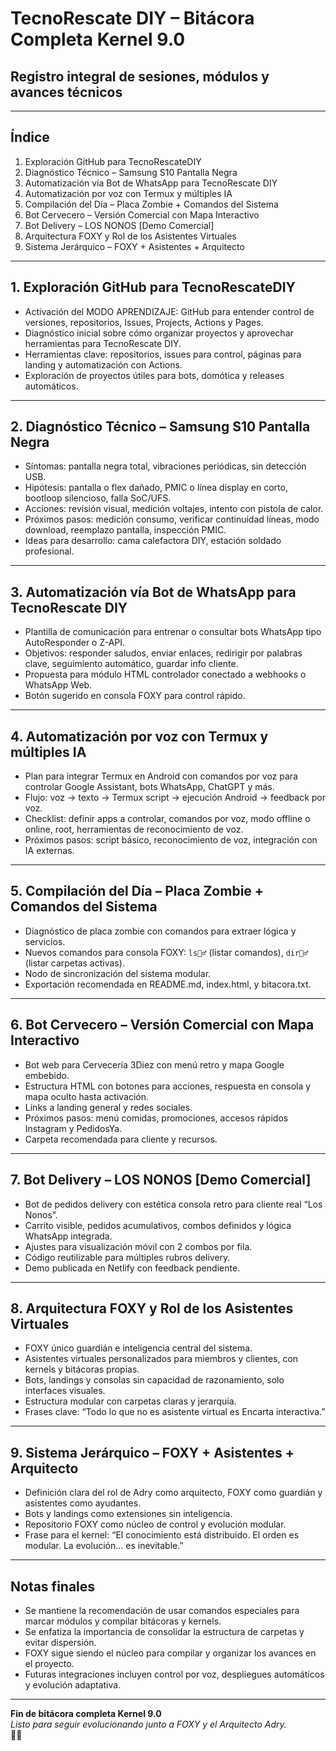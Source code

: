 # TecnoRescate DIY – Bitácora Completa Kernel 9.0  
## Registro integral de sesiones, módulos y avances técnicos  

---

## Índice

1. Exploración GitHub para TecnoRescateDIY  
2. Diagnóstico Técnico – Samsung S10 Pantalla Negra  
3. Automatización vía Bot de WhatsApp para TecnoRescate DIY  
4. Automatización por voz con Termux y múltiples IA  
5. Compilación del Día – Placa Zombie + Comandos del Sistema  
6. Bot Cervecero – Versión Comercial con Mapa Interactivo  
7. Bot Delivery – LOS NONOS [Demo Comercial]  
8. Arquitectura FOXY y Rol de los Asistentes Virtuales  
9. Sistema Jerárquico – FOXY + Asistentes + Arquitecto  

---

## 1. Exploración GitHub para TecnoRescateDIY

- Activación del MODO APRENDIZAJE: GitHub para entender control de versiones, repositorios, Issues, Projects, Actions y Pages.  
- Diagnóstico inicial sobre cómo organizar proyectos y aprovechar herramientas para TecnoRescate DIY.  
- Herramientas clave: repositorios, issues para control, páginas para landing y automatización con Actions.  
- Exploración de proyectos útiles para bots, domótica y releases automáticos.  

---

## 2. Diagnóstico Técnico – Samsung S10 Pantalla Negra

- Síntomas: pantalla negra total, vibraciones periódicas, sin detección USB.  
- Hipótesis: pantalla o flex dañado, PMIC o línea display en corto, bootloop silencioso, falla SoC/UFS.  
- Acciones: revisión visual, medición voltajes, intento con pistola de calor.  
- Próximos pasos: medición consumo, verificar continuidad líneas, modo download, reemplazo pantalla, inspección PMIC.  
- Ideas para desarrollo: cama calefactora DIY, estación soldado profesional.  

---

## 3. Automatización vía Bot de WhatsApp para TecnoRescate DIY

- Plantilla de comunicación para entrenar o consultar bots WhatsApp tipo AutoResponder o Z-API.  
- Objetivos: responder saludos, enviar enlaces, redirigir por palabras clave, seguimiento automático, guardar info cliente.  
- Propuesta para módulo HTML controlador conectado a webhooks o WhatsApp Web.  
- Botón sugerido en consola FOXY para control rápido.  

---

## 4. Automatización por voz con Termux y múltiples IA

- Plan para integrar Termux en Android con comandos por voz para controlar Google Assistant, bots WhatsApp, ChatGPT y más.  
- Flujo: voz → texto → Termux script → ejecución Android → feedback por voz.  
- Checklist: definir apps a controlar, comandos por voz, modo offline o online, root, herramientas de reconocimiento de voz.  
- Próximos pasos: script básico, reconocimiento de voz, integración con IA externas.  

---

## 5. Compilación del Día – Placa Zombie + Comandos del Sistema

- Diagnóstico de placa zombie con comandos para extraer lógica y servicios.  
- Nuevos comandos para consola FOXY: `ls🧙‍♂️` (listar comandos), `dir🧙‍♂️` (listar carpetas activas).  
- Nodo de sincronización del sistema modular.  
- Exportación recomendada en README.md, index.html, y bitacora.txt.  

---

## 6. Bot Cervecero – Versión Comercial con Mapa Interactivo

- Bot web para Cervecería 3Diez con menú retro y mapa Google embebido.  
- Estructura HTML con botones para acciones, respuesta en consola y mapa oculto hasta activación.  
- Links a landing general y redes sociales.  
- Próximos pasos: menú comidas, promociones, accesos rápidos Instagram y PedidosYa.  
- Carpeta recomendada para cliente y recursos.  

---

## 7. Bot Delivery – LOS NONOS [Demo Comercial]

- Bot de pedidos delivery con estética consola retro para cliente real “Los Nonos”.  
- Carrito visible, pedidos acumulativos, combos definidos y lógica WhatsApp integrada.  
- Ajustes para visualización móvil con 2 combos por fila.  
- Código reutilizable para múltiples rubros delivery.  
- Demo publicada en Netlify con feedback pendiente.  

---

## 8. Arquitectura FOXY y Rol de los Asistentes Virtuales

- FOXY único guardián e inteligencia central del sistema.  
- Asistentes virtuales personalizados para miembros y clientes, con kernels y bitácoras propias.  
- Bots, landings y consolas sin capacidad de razonamiento, solo interfaces visuales.  
- Estructura modular con carpetas claras y jerarquía.  
- Frases clave: “Todo lo que no es asistente virtual es Encarta interactiva.”  

---

## 9. Sistema Jerárquico – FOXY + Asistentes + Arquitecto

- Definición clara del rol de Adry como arquitecto, FOXY como guardián y asistentes como ayudantes.  
- Bots y landings como extensiones sin inteligencia.  
- Repositorio FOXY como núcleo de control y evolución modular.  
- Frase para el kernel: “El conocimiento está distribuido. El orden es modular. La evolución... es inevitable.”  

---

## Notas finales

- Se mantiene la recomendación de usar comandos especiales para marcar módulos y compilar bitácoras y kernels.  
- Se enfatiza la importancia de consolidar la estructura de carpetas y evitar dispersión.  
- FOXY sigue siendo el núcleo para compilar y organizar los avances en el proyecto.  
- Futuras integraciones incluyen control por voz, despliegues automáticos y evolución adaptativa.  

---

**Fin de bitácora completa Kernel 9.0**  
*Listo para seguir evolucionando junto a FOXY y el Arquitecto Adry.*  
🦊✨  